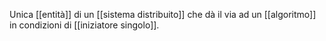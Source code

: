 Unica [[entità]] di un [[sistema distribuito]] che dà il via ad un [[algoritmo]] in condizioni di [[iniziatore singolo]].

